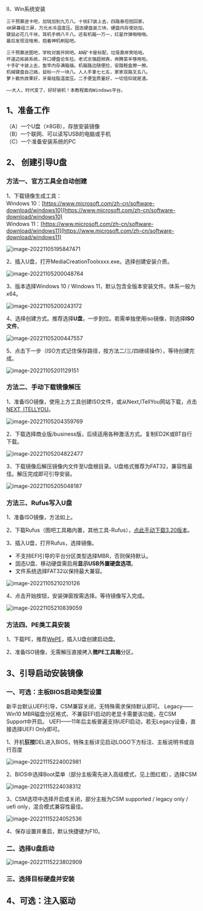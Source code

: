Ⅱ、Win系统安装

```
三千预算进卡吧，加钱加到九万八。十核E7装上去，四路泰坦抱回家。  
4K屏幕组三屏，万元水冷温度压。固态硬盘装三块，硬盘内存使劲加。  
键鼠必花几千块，耳机手柄八千八。还有机箱一万一，红星炸弹啪啪啪。  
最后发现没啥用，抱着神机刷贴吧。   

三千预算进图吧，学校对面开网吧。AN矿卡是标配，垃圾靠岸笑哈哈。  
坏道迈拓装系统，并口硬盘论车拉。老式志强超频爽，奔腾菜羊够用啦。  
十手矿卡装上去，鱼竿内存满箱插。机箱路边随便捡，安踏鞋盒擦一擦。  
机械键盘自己搞，鼠标一斤一块八。人人手拿七七五，家家双路叉五八。  
萝卜散热效果好，牙膏硅脂温度压。二手便宜质量好，一切信仰就是渣。  

——大人，时代变了，好好装机！本教程面向Windows平台。  
```

## 1、准备工作
（A）一个U盘（≥8GB），存放安装镜像  
（B）一个联网、可以读写USB的电脑或手机  
（C）一个准备安装系统的PC 

## 2、 创建引导U盘
### 方法一、官方工具全自动创建

1、下载镜像生成工具：  
Windows 10：[https://www.microsoft.com/zh-cn/software-download/windows10](https://www.microsoft.com/zh-cn/software-download/windows10)  
Windows 11：[https://www.microsoft.com/zh-cn/software-download/windows11](https://www.microsoft.com/zh-cn/software-download/windows11)

![image-20221105195847471](imgs/image-20221105195847471.png)

2、插入U盘，打开MediaCreationToolxxxx.exe。选择创建安装介质。

![image-20221105200048764](imgs/image-20221105200048764.png)

3、版本选择Windows 10 / Windows 11，默认包含全版本安装文件。体系一般为x64。

![image-20221105200243172](imgs/image-20221105200243172.png)

4、选择创建方式。推荐选择**U盘**，一步到位。若需单独使用iso镜像，则选择**ISO文件**。

![image-20221105200447557](imgs/image-20221105200447557.png)

5、点击下一步（ISO方式记住保存路径，按方法二/三/四继续操作），等待创建完成。

![image-20221105201129151](imgs/image-20221105201129151.png)

### 方法二、手动下载镜像解压

1、准备ISO镜像，使用上方工具创建ISO文件，或从Next,ITellYou网站下载，点击[NEXT, ITELLYOU](https://next.itellyou.cn/)。

![image-20221105204359769](imgs/image-20221105204359769.png)

2、下载选择商业版/business版，后续适用各种激活方式。复制ED2K或BT自行下载。

![image-20221105204822477](imgs/image-20221105204822477.png)

3、下载镜像后解压镜像内文件至U盘根目录。U盘格式推荐为FAT32，兼容性最佳。解压完成即可引导安装。

![image-20221105205048187](imgs/image-20221105205048187.png)

### 方法三、Rufus写入U盘

1、准备ISO镜像，方法如上。

2、下载Rufus（图吧工具箱内置，其他工具-Rufus），[点此手动下载3.20版本](https://github.com/pbatard/rufus/releases/download/v3.20/rufus-3.20.exe)。

3、插入U盘，打开Rufus，选择镜像。  
* 不支持EFI引导的平台分区类型选择MBR，否则保持默认。  
* 固态U盘、移动硬盘需启用**显示USB外置硬盘选项**。  
* 文件系统选择FAT32以保持最大兼容。   

![image-20221105210210126](imgs/image-20221105210210126.png)

4、点击开始按钮，安装弹窗按需选择。等待镜像写入完成。

![image-20221105210839059](imgs/image-20221105210839059.png)

### 方法四、PE类工具安装

1、下载PE，推荐[WePE](https://mirrors.sdu.edu.cn/software/Windows/WePE/WePE64_V2.2.exe)，插入U盘创建启动盘。

2、准备ISO镜像，无需解压直接拷入**微PE工具箱**分区。

## 3、引导启动安装镜像
### 一、可选：主板BIOS启动类型设置

新平台默认UEFI引导，CSM兼容关闭，无特殊需求保持默认即可。
Legacy——Win10 MBR磁盘分区格式、不兼容EFI启动的老显卡需要该功能，在CSM Support中开启。
UEFI——11年后主板普遍支持UEFI启动，若无Legacy设备，直接选择UEFI Only即可。

1、开机**狂按**DEL进入BIOS，特殊主板详见启动LOGO下方标注、主板说明书或自行百度

![image-20221115224002981](imgs/image-20221115224002981.png)

2、BIOS中选择Boot菜单（部分主板需先进入高级模式，见上图红框），选择CSM

![image-20221115224038312](imgs/image-20221115224038312.png)

3、CSM选项中选择开启或关闭，部分主板为CSM supported / legacy only / uefi only，混合模式兼容性最佳。

![image-20221115224052536](imgs/image-20221115224052536.png)

4、保存设置并重启，默认快捷键为F10。

### 二、选择U盘启动



![image-20221115223802909](imgs/image-20221115223802909.png)

### 三、选择目标硬盘并安装




## 4、可选：注入驱动



